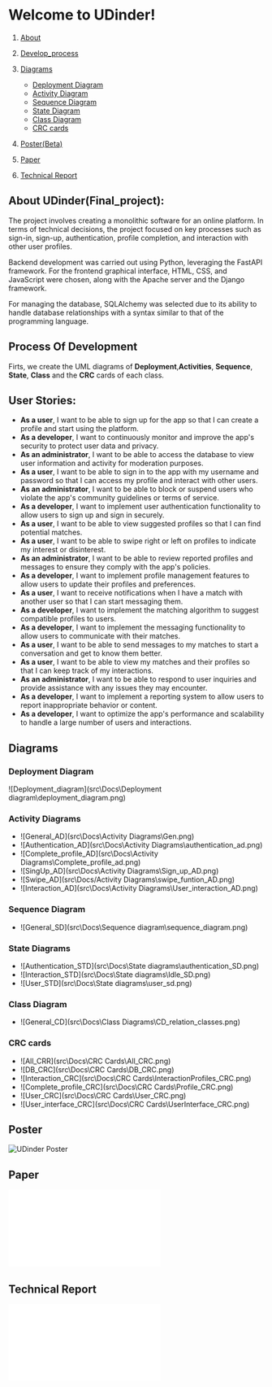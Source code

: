 # Welcome to UDinder!
1. [About](#about-udinderfinal_project)
2. [Develop_process](#user-stories)
3. [Diagrams](#diagrams)
    - [Deployment Diagram](#deployment-diagram)
    - [Activity Diagram](#activity-diagrams)
    - [Sequence Diagram](#sequence-diagram)
    - [State Diagram](#state-diagrams)
    - [Class Diagram](#class-diagram)
    - [CRC cards](#crc-cards)
   
4. [Poster(Beta)](#poster)
5. [Paper](#paper)
6. [Technical Report](#technical-report)

## About UDinder(Final_project):
The project involves creating a monolithic software for an online platform. In terms of technical decisions, the project focused on key processes such as sign-in, sign-up, authentication, profile completion, and interaction with other user profiles.

Backend development was carried out using Python, leveraging the FastAPI framework. For the frontend graphical interface, HTML, CSS, and JavaScript were chosen, along with the Apache server and the Django framework.

For managing the database, SQLAlchemy was selected due to its ability to handle database relationships with a syntax similar to that of the programming language.

## Process Of Development
Firts, we create the UML diagrams of __Deployment__,__Activities__, __Sequence__, __State__, __Class__ and the __CRC__ cards of each class. 

## User Stories:

- **As a user**, I want to be able to sign up for the app so that I can create a profile and start using the platform.
- **As a developer**, I want to continuously monitor and improve the app's security to protect user data and privacy.
- **As an administrator**, I want to be able to access the database to view user information and activity for moderation purposes.
- **As a user**, I want to be able to sign in to the app with my username and password so that I can access my profile and interact with other users.
- **As an administrator**, I want to be able to block or suspend users who violate the app's community guidelines or terms of service.
- **As a developer**, I want to implement user authentication functionality to allow users to sign up and sign in securely.
- **As a user**, I want to be able to view suggested profiles so that I can find potential matches.
- **As a user**, I want to be able to swipe right or left on profiles to indicate my interest or disinterest.
- **As an administrator**, I want to be able to review reported profiles and messages to ensure they comply with the app's policies.
- **As a developer**, I want to implement profile management features to allow users to update their profiles and preferences.
- **As a user**, I want to receive notifications when I have a match with another user so that I can start messaging them.
- **As a developer**, I want to implement the matching algorithm to suggest compatible profiles to users.
- **As a developer**, I want to implement the messaging functionality to allow users to communicate with their matches.
- **As a user**, I want to be able to send messages to my matches to start a conversation and get to know them better.
- **As a user**, I want to be able to view my matches and their profiles so that I can keep track of my interactions.
- **As an administrator**, I want to be able to respond to user inquiries and provide assistance with any issues they may encounter.
- **As a developer**, I want to implement a reporting system to allow users to report inappropriate behavior or content.
- **As a developer**, I want to optimize the app's performance and scalability to handle a large number of users and interactions.

## Diagrams
### Deployment Diagram
![Deployment_diagram](src\Docs\Deployment diagram\deployment_diagram.png)

### Activity Diagrams
- ![General_AD](src\Docs\Activity Diagrams\Gen.png)
- ![Authentication_AD](src\Docs\Activity Diagrams\authentication_ad.png)
- ![Complete_profile_AD](src\Docs\Activity Diagrams\Complete_profile_ad.png)
- ![SingUp_AD](src\Docs\Activity Diagrams\Sign_up_AD.png)
- ![Swipe_AD](src\Docs/Activity Diagrams\swipe_funtion_AD.png)
- ![Interaction_AD](src\Docs\Activity Diagrams\User_interaction_AD.png)

### Sequence Diagram
- ![General_SD](src\Docs\Sequence diagram\sequence_diagram.png)

### State Diagrams
- ![Authentication_STD](src\Docs\State diagrams\authentication_SD.png)
- ![Interaction_STD](src\Docs\State diagrams\Idle_SD.png)
- ![User_STD](src\Docs\State diagrams\user_sd.png)

### Class Diagram
- ![General_CD](src\Docs\Class Diagrams\CD_relation_classes.png)

### CRC cards
- ![All_CRR](src\Docs\CRC Cards\All_CRC.png)
- ![DB_CRC](src\Docs\CRC Cards\DB_CRC.png)
- ![Interaction_CRC](src\Docs\CRC Cards\InteractionProfiles_CRC.png)
- ![Complete_profile_CRC](src\Docs\CRC Cards\Profile_CRC.png)
- ![User_CRC](src\Docs\CRC Cards\User_CRC.png)
- ![User_interface_CRC](src\Docs\CRC Cards\UserInterface_CRC.png)

## Poster
![UDinder Poster](src/poster/UDinder_poster.png)

## Paper
![PaperOfUDinder](src/paper/paper.pdf)

## Technical Report
![Technical Report](src/Docs/UDinder_TechnicalReport.pdf)
